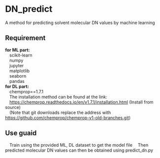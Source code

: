 # DN_predict
A method for predicting solvent molecular DN values by machine learning

## Requirement
**for ML part:**  
&ensp;&ensp;scikit-learn  
  &ensp;&ensp;numpy  
  &ensp;&ensp;jupyter  
  &ensp;&ensp;matplotlib  
  &ensp;&ensp;seaborn  
  &ensp;&ensp;pandas  
**for DL part:**  
  &ensp;&ensp;chemprop==1.7.1  
  &ensp;&ensp;The installation method can be found at the link:  
  &ensp;&ensp;https://chemprop.readthedocs.io/en/v1.7.1/installation.html (Install from source)  
  &ensp;&ensp;(Note that git downloads replace the address with https://github.com/chemprop/chemprop-v1-old-branches.git)

## Use guaid
&ensp;&ensp;Train using the provided ML, DL dataset to get the model file
&ensp;&ensp;Then predicted molecular DN values can then be obtained using predict_dn.py
